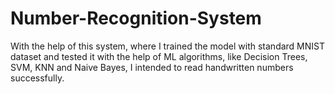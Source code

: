 # Number-Recognition-System
With the help of this system, where I trained the model with standard MNIST dataset and tested it with the help of ML algorithms, like  Decision Trees, SVM, KNN and Naive Bayes, I intended to read handwritten numbers successfully.
